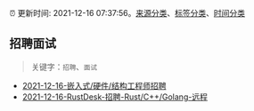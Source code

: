 :alarm_clock: 更新时间: 2021-12-16 07:37:56。[来源分类](../README.md)、[标签分类](../TAGS.md)、[时间分类](../TIMELINE.md)

## 招聘面试


> 关键字：`招聘`、`面试`



- [2021-12-16-嵌入式/硬件/结构工程师招聘](https://www.v2ex.com/t/822612) 
- [2021-12-16-RustDesk-招聘-Rust/C++/Golang-远程](https://www.v2ex.com/t/822565) 